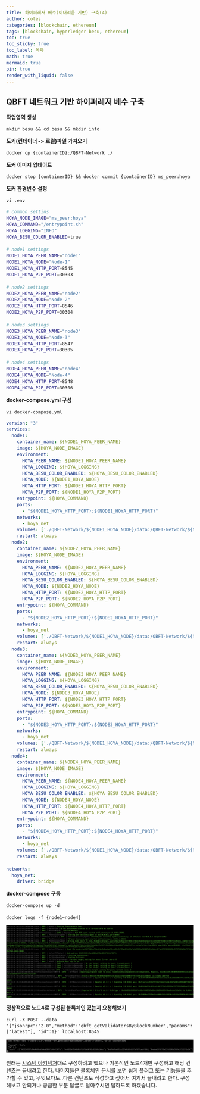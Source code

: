 ```yaml
---
title: 하이퍼레저 베수(이더리움 기반) 구축(4)
author: cotes
categories: [blockchain, ethereum]
tags: [blockchain, hyperledger besu, ethereum]
toc: true
toc_sticky: true
toc_label: 목차
math: true
mermaid: true
pin: true
render_with_liquid: false
---
```


## QBFT 네트워크 기반 하이퍼레저 베수 구축
**작업영역 생성**
```console
mkdir besu && cd besu && mkdir info
```

**도커(컨테이너 -> 로컬)파일 가져오기**
```console
docker cp {containerID}:/QBFT-Network ./
```

**도커 이미지 업데이트**
```console
docker stop {containerID} && docker commit {containerID} ms_peer:hoya
```

**도커 환경변수 설정**
```console
vi .env
```
```bash
# common settins
HOYA_NODE_IMAGE="ms_peer:hoya"
HOYA_COMMAND="/entrypoint.sh"
HOYA_LOGGING="INFO"
HOYA_BESU_COLOR_ENABLED=true

# node1 settings
NODE1_HOYA_PEER_NAME="node1"
NODE1_HOYA_NODE="Node-1"
NODE1_HOYA_HTTP_PORT=8545
NODE1_HOYA_P2P_PORT=30303

# node2 settings
NODE2_HOYA_PEER_NAME="node2"
NODE2_HOYA_NODE="Node-2"
NODE2_HOYA_HTTP_PORT=8546
NODE2_HOYA_P2P_PORT=30304

# node3 settings
NODE3_HOYA_PEER_NAME="node3"
NODE3_HOYA_NODE="Node-3"
NODE3_HOYA_HTTP_PORT=8547
NODE3_HOYA_P2P_PORT=30305

# node4 settings
NODE4_HOYA_PEER_NAME="node4"
NODE4_HOYA_NODE="Node-4"
NODE4_HOYA_HTTP_PORT=8548
NODE4_HOYA_P2P_PORT=30306
```

**docker-compose.yml 구성**
```console
vi docker-compose.yml
```
```yaml
version: "3"
services:
  node1:  
    container_name: ${NODE1_HOYA_PEER_NAME}
    image: ${HOYA_NODE_IMAGE}
    environment:
      HOYA_PEER_NAME: ${NODE1_HOYA_PEER_NAME}
      HOYA_LOGGING: ${HOYA_LOGGING}
      HOYA_BESU_COLOR_ENABLED: ${HOYA_BESU_COLOR_ENABLED}
      HOYA_NODE: ${NODE1_HOYA_NODE}
      HOYA_HTTP_PORT: ${NODE1_HOYA_HTTP_PORT}
      HOYA_P2P_PORT: ${NODE1_HOYA_P2P_PORT}
    entrypoint: ${HOYA_COMMAND}
    ports: 
      - "${NODE1_HOYA_HTTP_PORT}:${NODE1_HOYA_HTTP_PORT}"
    networks: 
      - hoya_net
    volumes: ['./QBFT-Network/${NODE1_HOYA_NODE}/data:/QBFT-Network/${NODE1_HOYA_NODE}/data']
    restart: always
  node2:  
    container_name: ${NODE2_HOYA_PEER_NAME}
    image: ${HOYA_NODE_IMAGE}
    environment:
      HOYA_PEER_NAME: ${NODE2_HOYA_PEER_NAME}
      HOYA_LOGGING: ${HOYA_LOGGING}
      HOYA_BESU_COLOR_ENABLED: ${HOYA_BESU_COLOR_ENABLED}
      HOYA_NODE: ${NODE2_HOYA_NODE}
      HOYA_HTTP_PORT: ${NODE2_HOYA_HTTP_PORT}
      HOYA_P2P_PORT: ${NODE2_HOYA_P2P_PORT}
    entrypoint: ${HOYA_COMMAND}
    ports: 
      - "${NODE2_HOYA_HTTP_PORT}:${NODE2_HOYA_HTTP_PORT}"
    networks: 
      - hoya_net
    volumes: ['./QBFT-Network/${NODE1_HOYA_NODE}/data:/QBFT-Network/${NODE1_HOYA_NODE}/data']
    restart: always
  node3:  
    container_name: ${NODE3_HOYA_PEER_NAME}
    image: ${HOYA_NODE_IMAGE}
    environment:
      HOYA_PEER_NAME: ${NODE3_HOYA_PEER_NAME}
      HOYA_LOGGING: ${HOYA_LOGGING}
      HOYA_BESU_COLOR_ENABLED: ${HOYA_BESU_COLOR_ENABLED}
      HOYA_NODE: ${NODE3_HOYA_NODE}
      HOYA_HTTP_PORT: ${NODE3_HOYA_HTTP_PORT}
      HOYA_P2P_PORT: ${NODE3_HOYA_P2P_PORT}
    entrypoint: ${HOYA_COMMAND}
    ports: 
      - "${NODE3_HOYA_HTTP_PORT}:${NODE3_HOYA_HTTP_PORT}"
    networks: 
      - hoya_net
    volumes: ['./QBFT-Network/${NODE1_HOYA_NODE}/data:/QBFT-Network/${NODE1_HOYA_NODE}/data']
    restart: always
  node4:  
    container_name: ${NODE4_HOYA_PEER_NAME}
    image: ${HOYA_NODE_IMAGE}
    environment:
      HOYA_PEER_NAME: ${NODE4_HOYA_PEER_NAME}
      HOYA_LOGGING: ${HOYA_LOGGING}
      HOYA_BESU_COLOR_ENABLED: ${HOYA_BESU_COLOR_ENABLED}
      HOYA_NODE: ${NODE4_HOYA_NODE}
      HOYA_HTTP_PORT: ${NODE4_HOYA_HTTP_PORT}
      HOYA_P2P_PORT: ${NODE4_HOYA_P2P_PORT}
    entrypoint: ${HOYA_COMMAND}
    ports: 
      - "${NODE4_HOYA_HTTP_PORT}:${NODE4_HOYA_HTTP_PORT}"
    networks: 
      - hoya_net
    volumes: ['./QBFT-Network/${NODE1_HOYA_NODE}/data:/QBFT-Network/${NODE1_HOYA_NODE}/data']
    restart: always

networks: 
  hoya_net: 
    driver: bridge
```

**docker-compose 구동**
```console
docker-compose up -d

docker logs -f {node1~node4}
```
![블록체인정상구동](/assets/img/blockchain/%EB%B8%94%EB%A1%9D%EC%B2%B4%EC%9D%B8%EC%A0%95%EC%83%81%EA%B5%AC%EB%8F%99.png)

**정상적으로 노드4로 구성된 블록체인 떴는지 요청해보기**
```console
curl -X POST --data '{"jsonrpc":"2.0","method":"qbft_getValidatorsByBlockNumber","params":["latest"], "id":1}' localhost:8545
```
![curl테스트](/assets/img/blockchain/curl%ED%85%8C%EC%8A%A4%ED%8A%B8.png)

원래는 [시스템 아키텍처](https://leehh312.github.io/posts/hyperledger-besu-1/)대로 구성하려고 했으나 기본적인 노드4개만 구성하고 해당 컨텐츠는 끝내려고 한다. 나머지들은 블록체인 문서를 보면 쉽게 플러그 또는 기능들을 추가할 수 있고, 무엇보다도..다른 컨텐츠도 작성하고 싶어서 여기서 끝내려고 한다. 구성해보고 안되거나 궁금한 부분 답글로 달아주시면 답하도록 하겠습니다.